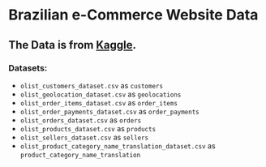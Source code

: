 # Brazilian e-Commerce Website Data
## The Data is from [Kaggle](https://www.kaggle.com/datasets/olistbr/brazilian-ecommerce).
### Datasets: 
* `olist_customers_dataset.csv` as `customers`
* `olist_geolocation_dataset.csv` as `geolocations`
* `olist_order_items_dataset.csv` as `order_items`
* `olist_order_payments_dataset.csv` as `order_payments`
* `olist_orders_dataset.csv` as `orders`
* `olist_products_dataset.csv` as `products`
* `olist_sellers_dataset.csv` as `sellers`
* `olist_product_category_name_translation_dataset.csv` as `product_category_name_translation`
